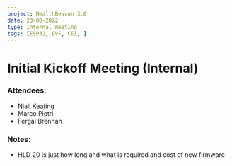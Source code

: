 ```yaml
---
project: HealthBeacon 3.0
date: 23-08-2022
type: internal meeting
tags: [ESP32, EVF, CEI, ]
---
```


# Initial Kickoff Meeting (Internal)

### Attendees:
- Niall Keating
- Marco Pietri
- Fergal Brennan


### Notes:
- HLD 20 is just how long and what is required and cost of new firmware